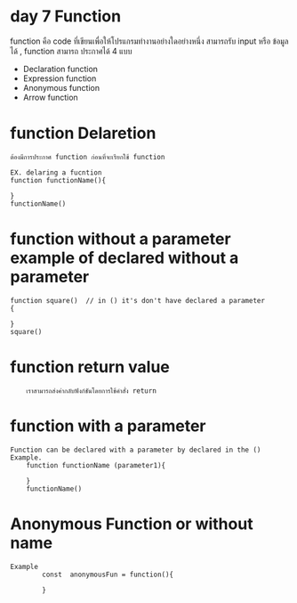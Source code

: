 # day 7 Function

function คือ code ที่เขียนเพื่อให้โปรแกรมทำงานอย่างใดอย่างหนึ่ง สามารถรับ input หรือ ข้อมูลได้ , function สามารถ ประกาศได้ 4 แบบ

- Declaration function
- Expression function
- Anonymous function
- Arrow function

# function Delaretion

    ต้องมีการประกาศ function ก่อนที่จะเรียกใช้ function

    EX. delaring a fucntion
    function functionName(){

    }
    functionName()

# function without a parameter example of declared without a parameter

    function square()  // in () it's don't have declared a parameter
    {

    }
    square()

# function return value

        เราสามารถส่งค่ากลับฟังก์ชันโดยการใช้คำสั่ง return



# function with a parameter

    Function can be declared with a parameter by declared in the ()
    Example.
        function functionName (parameter1){

        }
        functionName()

# Anonymous Function or without name

    Example
            const  anonymousFun = function(){

            }




